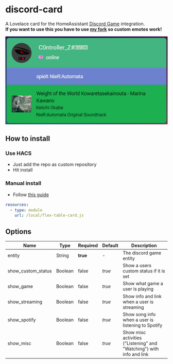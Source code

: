 # discord-card
A Lovelace card for the HomeAssistant [Discord Game](https://github.com/LordBoos/discord_game) integration.  
**If you want to use this you have to use [my fork](https://github.com/C0ntroller/discord_game) so custom emotes work!**

![Demoimage](demo.jpg)

## How to install
### Use HACS
- Just add the repo as custom repository
- Hit install

### Manual install
- Follow [this guide](https://github.com/thomasloven/hass-config/wiki/Lovelace-Plugins)
```yaml
resources:
  - type: module
    url: /local/flex-table-card.js
```

## Options
| Name               | Type    | Required | Default | Description                                                          |
|--------------------|---------|----------|---------|----------------------------------------------------------------------|
| entity             | String  | **true** | -       | The discord game entity                                              |
| show_custom_status | Boolean | false    | *true*  | Show a users custom status if it is set                              |
| show_game          | Boolean | false    | *true*  | Show what game a user is playing                                     |
| show_streaming     | Boolean | false    | *true*  | Show info and link when a user is streaming                          |
| show_spotify       | Boolean | false    | *true*  | Show song info when a user is listening to Spotify                   |
| show_misc          | Boolean | false    | *true*  | Show misc activities ("Listening" and "Watching") with info and link |
